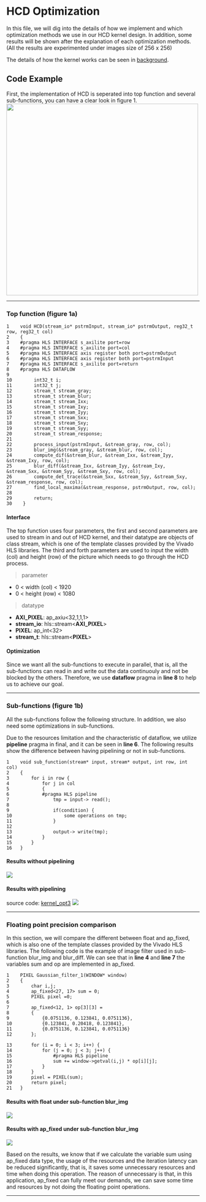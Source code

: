 # HCD Optimization
In this file, we will dig into the details of how we implement and which optimization methods we use in our HCD kernel design. In addition, some results will be shown after the explanation of each optimization methods. (All the results are experimented under images size of 256 x 256)

The details of how the kernel works can be seen in [background](./background.md).

## Code Example
First, the implementation of HCD is seperated into top function and several sub-functions, you can have a clear look in figure 1.
<img src="https://i.imgur.com/QiyNkMT.png)" width="500"/>

-------
### Top function (figure 1a)
```
1    void HCD(stream_io* pstrmInput, stream_io* pstrmOutput, reg32_t row, reg32_t col)
2    {
3    #pragma HLS INTERFACE s_axilite port=row
4    #pragma HLS INTERFACE s_axilite port=col
5    #pragma HLS INTERFACE axis register both port=pstrmOutput
6    #pragma HLS INTERFACE axis register both port=pstrmInput
7    #pragma HLS INTERFACE s_axilite port=return
8    #pragma HLS DATAFLOW
9
10        int32_t i;
11        int32_t j;
12        stream_t stream_gray;
13        stream_t stream_blur;
14        stream_t stream_Ixx;
15        stream_t stream_Ixy;
16        stream_t stream_Iyy;
17        stream_t stream_Sxx;
18        stream_t stream_Sxy;
19        stream_t stream_Syy;
20        stream_t stream_response;
21
22        process_input(pstrmInput, &stream_gray, row, col);
23        blur_img(&stream_gray, &stream_blur, row, col);
24        compute_dif(&stream_blur, &stream_Ixx, &stream_Iyy, &stream_Ixy, row, col);
25        blur_diff(&stream_Ixx, &stream_Iyy, &stream_Ixy, &stream_Sxx, &stream_Syy, &stream_Sxy, row, col);
26        compute_det_trace(&stream_Sxx, &stream_Syy, &stream_Sxy, &stream_response, row, col);
27        find_local_maxima(&stream_response, pstrmOutput, row, col);
28
29        return;
30    }
```
#### Interface
The top function uses four parameters, the first and second parameters  are used to stream in and out of HCD kernel, and their datatype are objects of class stream, which is one of the template classes provided by the Vivado HLS libraries. The third and forth parameters are used to input the width (col) and height (row) of the picture which needs to go through the HCD process.
> parameter
* 0 < width (col) < 1920
* 0 < height (row) < 1080
> datatype
* **AXI_PIXEL**: ap_axiu<32,1,1,1>
* **stream_io**: hls::stream<**AXI_PIXEL**>
* **PIXEL**: ap_int<32>
* **stream_t**: hls::stream<**PIXEL**>

#### Optimization
Since we want all the sub-functions to execute in parallel, that is, all the sub-functions can read in and write out the data continuouly and not be blocked by the others. 
Therefore, we use **dataflow** pragma in **line 8** to help us to achieve our goal.

----------
### Sub-functions (figure 1b)
All the sub-functions follow the following structure.
In addition, we also need some optimizations in sub-functions.

Due to the resources limitation and the characteristic of dataflow, we utilize **pipeline** pragma in final, and it can be seen in **line 6**.
The following results show the difference between having pipelining or not in sub-functions.
```
1    void sub_function(stream* input, stream* output, int row, int col)
2    {
3        for i in row {
4            for j in col 
5            {
6            #pragma HLS pipeline
7                tmp = input-> read();
8            
9                if(condition) {
10                   some operations on tmp;
11               }
12                
13               output-> write(tmp);
14           }
15       }
16   }
```

#### Results without pipelining
![](https://i.imgur.com/pBufvgK.png)

#### Results with pipelining
source code: [kernel_opt3](./src/kernel_opt3)
![](https://i.imgur.com/FGn68QL.png)

-----------
### Floating point precision comparison
In this section, we will compare the different between float and ap_fixed, which is also one of the template classes provided by the Vivado HLS libraries.
The following code is the example of image filter used in sub-function blur_img and blur_diff. 
We can see that in **line 4** and **line 7** the variables sum and op are implemented in ap_fixed.
```
1    PIXEL Gaussian_filter_1(WINDOW* window)
2    {
3        char i,j;
4        ap_fixed<27, 17> sum = 0;
5        PIXEL pixel =0;
6
7        ap_fixed<12, 1> op[3][3] =
8        {
9            {0.0751136, 0.123841, 0.0751136},
10           {0.123841, 0.20418, 0.123841},
11           {0.0751136, 0.123841, 0.0751136}
12       };

13       for (i = 0; i < 3; i++) {
14           for (j = 0; j < 3; j++) {
15               #pragma HLS pipeline
16               sum += window->getval(i,j) * op[i][j];
17           }
18       }
19       pixel = PIXEL(sum);
20       return pixel;
21   }
```
#### Results with float under sub-function blur_img
![](https://i.imgur.com/SP8l3kp.png)

#### Results with ap_fixed under sub-function blur_img
![](https://i.imgur.com/AUXwRXa.png)

Based on the results, we know that if we calculate the variable sum using ap_fixed data type, the usage of the resources and the iteration latency can be reduced significantly, that is, it saves some unnecessary resources and time when doing this operation.
The reason of unnecessary is that, in this application, ap_fixed can fully meet our demands, we can save some time and resources by not doing the floating point operations.
______

